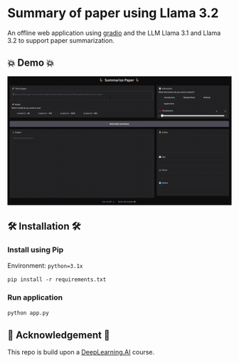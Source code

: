 # Summary of paper using Llama 3.2

An offline web application using [gradio](https://www.gradio.app/) and the LLM Llama 3.1 and Llama 3.2 to support paper summarization.

## :collision: Demo :collision:

![Demo with paper Yolov7](docs/demo.gif)

## :hammer_and_wrench: Installation :hammer_and_wrench:

### Install using Pip

Environment: `python=3.1x`

```
pip install -r requirements.txt
```
### Run application
```
python app.py
```


## :gift: Acknowledgement :gift:

This repo is build upon a [DeepLearning.AI](https://www.deeplearning.ai/short-courses/introducing-multimodal-llama-3-2/) course.
